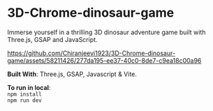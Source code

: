 # 3D-Chrome-dinosaur-game
Immerse yourself in a thrilling 3D dinosaur adventure game built with Three.js, GSAP and JavaScript.

https://github.com/Chiranjeevi1923/3D-Chrome-dinosaur-game/assets/58211426/277da195-ee37-40c0-8de7-c9ea18c00a96

**Built With**: Three.js, GSAP, Javascript & Vite.

**To run in local**:
<br>
```npm install```
<br>
```npm run dev```
